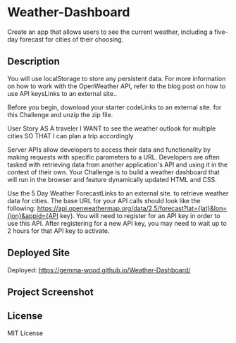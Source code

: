 # Weather-Dashboard

Create an app that allows users to see the current weather, including a five-day forecast for cities of their choosing.

## Description

You will use localStorage to store any persistent data. For more information on how to work with the OpenWeather API, refer to the blog post on how to use API keysLinks to an external site..

Before you begin, download your starter codeLinks to an external site. for this Challenge and unzip the zip file.

User Story
AS A traveler
I WANT to see the weather outlook for multiple cities
SO THAT I can plan a trip accordingly

Server APIs allow developers to access their data and functionality by making requests with specific parameters to a URL. Developers are often tasked with retrieving data from another application's API and using it in the context of their own. Your Challenge is to build a weather dashboard that will run in the browser and feature dynamically updated HTML and CSS.

Use the 5 Day Weather ForecastLinks to an external site. to retrieve weather data for cities. The base URL for your API calls should look like the following: https://api.openweathermap.org/data/2.5/forecast?lat={lat}&lon={lon}&appid={API key}. You will need to register for an API key in order to use this API. After registering for a new API key, you may need to wait up to 2 hours for that API key to activate.

## Deployed Site

Deployed: https://gemma-wood.github.io/Weather-Dashboard/

## Project Screenshot



## License

MIT License
